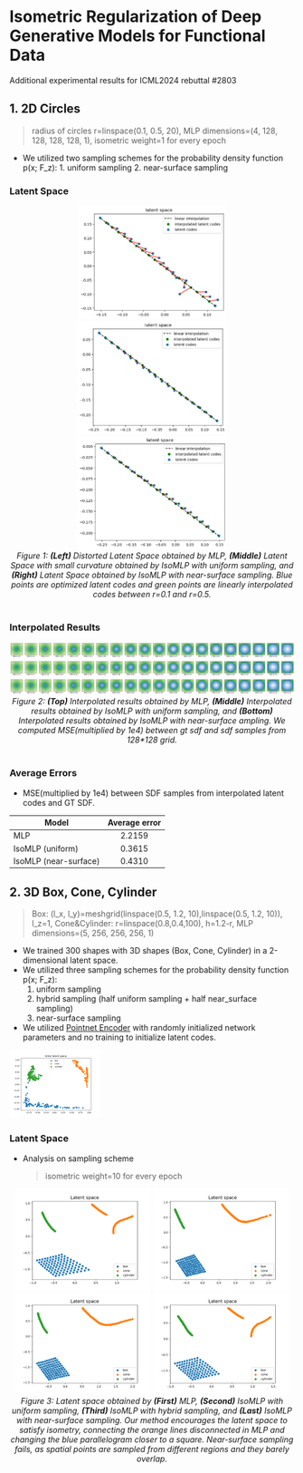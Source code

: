 # Isometric Regularization of Deep Generative Models for Functional Data
Additional experimental results for ICML2024 rebuttal #2803

## 1. 2D Circles 
>radius of circles r=linspace(0.1, 0.5, 20), MLP dimensions=(4, 128, 128, 128, 128, 1), isometric weight=1 for every epoch

- We utilized two sampling schemes for the probability density function p(x; F_z): 1. uniform sampling 2. near-surface sampling 

### Latent Space
<center>
<div class="imgCollage">
<span style="width: 25%"><img src="./images/1/mlp_latent_space.png" height="200"/></span>
<span style="width: 25%"><img src="./images/1/iso_latent_space_0.png" height="200"/> </span>
<span style="width: 25%"><img src="./images/1/iso_latent_space_1.png" height="200"/> </span>
</div>
  <I>Figure 1: <b>(Left)</b> Distorted Latent Space obtained by MLP, <b>(Middle)</b> Latent Space with small curvature obtained by IsoMLP with uniform sampling, and <b>(Right)</b> Latent Space obtained by IsoMLP with near-surface sampling. Blue points are optimized latent codes and green points are linearly interpolated codes between r=0.1 and r=0.5.</I>
</center>
<br>

### Interpolated Results
<center>
<div class="imgCollage">
<span style="width: 31.8%"><img src="./images/1/mlp_interp.png"/></span>
<span style="width: 31.8%"><img src="./images/1/iso_interp_0.png"/> </span>
<span style="width: 31.8%"><img src="./images/1/iso_interp_1.png"/> </span>
</div>
  <I>Figure 2: <b>(Top)</b> Interpolated results obtained by MLP, <b>(Middle)</b> Interpolated results obtained by IsoMLP with uniform sampling, and <b>(Bottom)</b> Interpolated results obtained by IsoMLP with near-surface ampling. We computed MSE(multiplied by 1e4) between gt sdf and sdf samples from 128*128 grid. </I>
</center>
<br>
  
### Average Errors

- MSE(multiplied by 1e4) between SDF samples from interpolated latent codes and GT SDF.

| Model        | Average error           |
| ------------- |:-------------:|
| MLP | 2.2159 |
| IsoMLP (uniform)      | 0.3615      |
| IsoMLP (near-surface) | 0.4310      |


## 2. 3D Box, Cone, Cylinder
>Box: (l_x, l_y)=meshgrid(linspace(0.5, 1.2, 10),linspace(0.5, 1.2, 10)), l_z=1,
>Cone&Cylinder: r=linspace(0.8,0.4,100), h=1.2-r, 
>MLP dimensions=(5, 256, 256, 256, 1)

- We trained 300 shapes with 3D shapes (Box, Cone, Cylinder) in a 2-dimensional latent space.
- We utilized three sampling schemes for the probability density function p(x; F_z):
  1. uniform sampling
  2. hybrid sampling (half uniform sampling + half near_surface sampling)
  3. near-surface sampling 
- We utilized [Pointnet Encoder](https://github.com/qinglew/PCN-PyTorch) with randomly initialized network parameters and no training to initialize latent codes.
<img width="31.8%" src="./images/2/initial_latent_space.png"/>

### Latent Space
- Analysis on sampling scheme
  > isometric weight=10 for every epoch
<center>
<div class="imgCollage">
<span style="width: 24%"><img src="./images/2/mlp_latent_space.png" height="180"/></span>
<span style="width: 24%"><img src="./images/2/iso_0.0_10_latent_space.png" height="180"/> </span>
<span style="width: 24%"><img src="./images/2/iso_0.5_10_latent_space.png" height="180"/> </span>
<span style="width: 24%"><img src="./images/2/iso_1.0_10_latent_space.png" height="180"/> </span>
</div>
  <I>Figure 3: Latent space obtained by <b>(First)</b> MLP, <b>(Second)</b> IsoMLP with uniform sampling, <b>(Third)</b> IsoMLP with hybrid sampling, and <b>(Last)</b> IsoMLP with near-surface sampling. Our method encourages the latent space to satisfy isometry, connecting the orange lines disconnected in MLP and changing the blue parallelogram closer to a square. Near-surface sampling fails, as spatial points are sampled from different regions and they barely overlap.</I>
</center>
<br>

